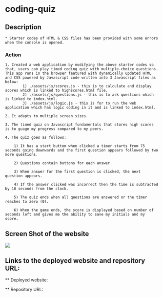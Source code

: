 # coding-quiz

## Description
    * Starter codes of HTML & CSS files has been provided with some errors when the console is opened.

### Action
    
    1. Created a web application by modifying the above starter codes so that, users can play timed coding quiz with multiple-choice questions. This app runs in the browser featured with dynamically updated HTML and CSS powered by Javascript code written into 3 Javascript files as below:
            1) ./assets/js/scores.js - this is to calculate and display scores which is linked to highscores.html file.
            2) ./assets/js/questions.js - this is to ask questions which is linked to index.html.
            3) ./assets/js/logic.js - this is for to run the web application which has logic coding in it and is linked to index.html.

    2. It adapts to multiple screen sizes.

    3. The timed quiz on Javascript fundamentals that stores high scores is to guage my progress compared to my peers.

    4. The quiz goes as follows:
    
        1) It has a start button when clicked a timer starts from 75 seconds going downwards and the first question appears followed by two more questions.

        2) Questions contain buttons for each answer.

        3) When answer for the first question is clicked, the next question appears.

        4) If the answer clicked was incorrect then the time is subtracted by 10 seconds from the clock.

        5) The quiz ends when all questions are answered or the timer reaches to zero (0).

        6) When the game ends, the score is displayed based on number of seconds left and gives me the ability to save my initials and my score.


## Screen Shot of the website
  ![](assets/deployed-website.png)


## Links to the deployed website and repository URL:
  ** Deployed website:
    

  ** Repository URL:
  